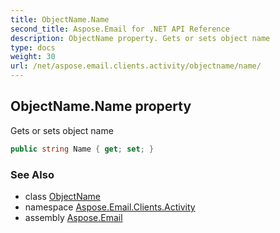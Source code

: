 ```yaml
---
title: ObjectName.Name
second_title: Aspose.Email for .NET API Reference
description: ObjectName property. Gets or sets object name
type: docs
weight: 30
url: /net/aspose.email.clients.activity/objectname/name/
---
```

## ObjectName.Name property

Gets or sets object name

```csharp
public string Name { get; set; }
```

### See Also

* class [ObjectName](../)
* namespace [Aspose.Email.Clients.Activity](../../objectname/)
* assembly [Aspose.Email](../../../)


